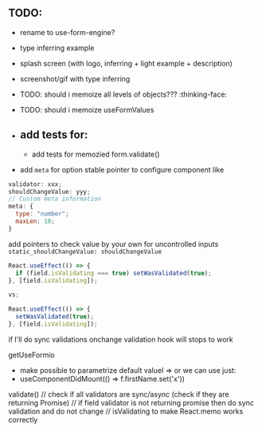 ## TODO:

- rename to use-form-engine?
- type inferring example
- splash screen (with logo, inferring + light example + description)
- screenshot/gif with type inferring
- TODO: should i memoize all levels of objects??? :thinking-face:
- TODO: should i memoize useFormValues

- ## add tests for:
  - add tests for memozied form.validate()

* add `meta` for option stable pointer to configure component like

```js
validator: xxx;
shouldChangeValue: yyy;
// Custom meta information
meta: {
  type: "number";
  maxLen: 10;
}
```

add pointers to check value by your own for uncontrolled inputs
`static_shouldChangeValue: shouldChangeValue`

```ts
React.useEffect(() => {
  if (field.isValidating === true) setWasValidated(true);
}, [field.isValidating]);

vs;

React.useEffect(() => {
  setWasValidated(true);
}, [field.isValidating]);
```

if I'll do sync validations onchange validation hook will stops to work

getUseFormio

- make possible to parametrize default valueI => or we can use just:
- useComponentDidMount(() => f.firstName.set('x'))

validate()
// check if all validators are sync/async (check if they are returning Promise)
// if field validator is not returning promise then do sync validation and do not change
// isValidating to make React.memo works correctly

